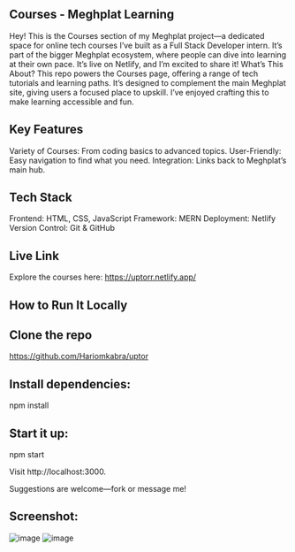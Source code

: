 ## Courses - Meghplat Learning 
Hey! This is the Courses section of my Meghplat project—a dedicated space for online tech courses I’ve built as a Full Stack Developer intern. It’s part of the bigger Meghplat ecosystem, where people can dive into learning at their own pace. It’s live on Netlify, and I’m excited to share it!
What’s This About?
This repo powers the Courses page, offering a range of tech tutorials and learning paths. It’s designed to complement the main Meghplat site, giving users a focused place to upskill. I’ve enjoyed crafting this to make learning accessible and fun.
## Key Features

Variety of Courses: From coding basics to advanced topics.
User-Friendly: Easy navigation to find what you need.
Integration: Links back to Meghplat’s main hub.

## Tech Stack

Frontend: HTML, CSS, JavaScript
Framework: MERN 
Deployment: Netlify
Version Control: Git & GitHub

## Live Link
Explore the courses here: https://uptorr.netlify.app/
## How to Run It Locally

## Clone the repo
https://github.com/Hariomkabra/uptor
 

## Install dependencies:
npm install


## Start it up:
npm start


Visit http://localhost:3000.


Suggestions are welcome—fork or message me!

## Screenshot:
![image](https://github.com/user-attachments/assets/14804e7e-3520-46ae-abde-6c1c8f69a8d9)
![image](https://github.com/user-attachments/assets/8dfd8a24-cb3e-4a91-a354-6a25cedc4869)

